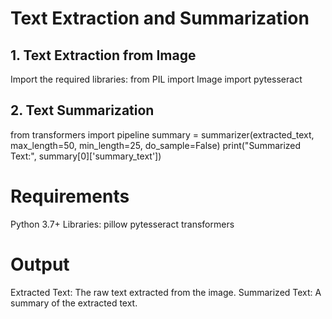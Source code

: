# Text Extraction and Summarization

## 1. Text Extraction from Image
   Import the required libraries:
   from PIL import Image
   import pytesseract
   
## 2. Text Summarization
   from transformers import pipeline
   summary = summarizer(extracted_text, max_length=50, min_length=25, do_sample=False)
   print("Summarized Text:", summary[0]['summary_text'])

# Requirements
 Python 3.7+
 Libraries:
 pillow
 pytesseract
 transformers

 # Output
 Extracted Text: The raw text extracted from the image.
 Summarized Text: A summary of the extracted text.
